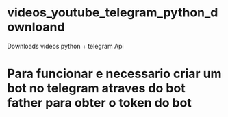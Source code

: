 # videos_youtube_telegram_python_downloand
Downloads vídeos python + telegram Api

# Para funcionar e necessario criar um  bot no telegram atraves do bot father para obter o token do bot
